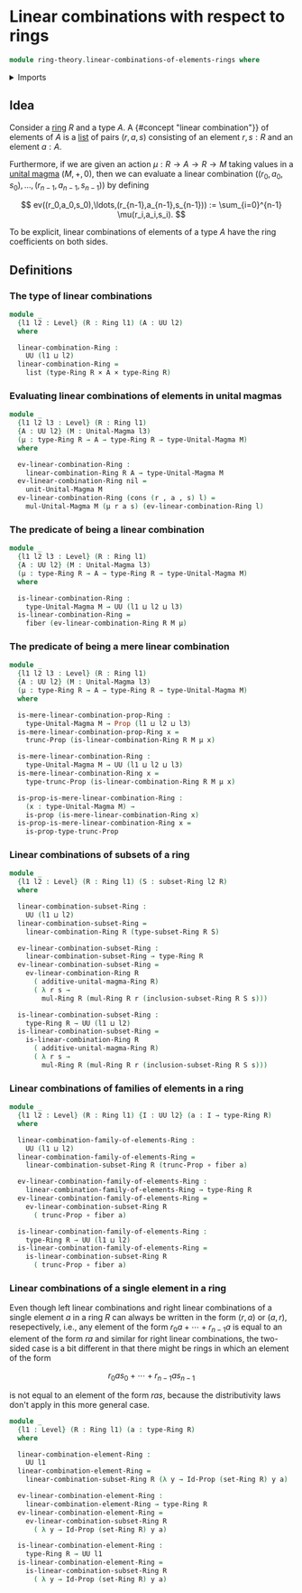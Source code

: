 # Linear combinations with respect to rings

```agda
module ring-theory.linear-combinations-of-elements-rings where
```

<details><summary>Imports</summary>

```agda
open import foundation.cartesian-product-types
open import foundation.dependent-pair-types
open import foundation.fibers-of-maps
open import foundation.function-types
open import foundation.propositional-truncations
open import foundation.propositions
open import foundation.sets
open import foundation.universe-levels

open import ring-theory.rings
open import ring-theory.subsets-rings

open import lists.lists

open import structured-types.magmas
```

</details>

## Idea

Consider a [ring](ring-theory.rings.md) $R$ and a type $A$. A {#concept "linear combination"}} of elements of $A$ is a [list](lists.lists.md) of pairs $(r,a,s)$ consisting of an element $r,s:R$ and an element $a:A$.

Furthermore, if we are given an action $\mu : R \to A \to R \to M$ taking values in a [unital magma](structured-types.magmas.md) $(M,+,0)$, then we can evaluate a linear combination $((r_0,a_0,s_0),\ldots,(r_{n-1},a_{n-1},s_{n-1}))$ by defining

$$
  ev((r_0,a_0,s_0),\ldots,(r_{n-1},a_{n-1},s_{n-1})) :=
  \sum_{i=0}^{n-1} \mu(r_i,a_i,s_i).
$$

To be explicit, linear combinations of elements of a type $A$ have the ring coefficients on both sides.

## Definitions

### The type of linear combinations

```agda
module _
  {l1 l2 : Level} (R : Ring l1) (A : UU l2)
  where

  linear-combination-Ring :
    UU (l1 ⊔ l2)
  linear-combination-Ring =
    list (type-Ring R × A × type-Ring R)
```

### Evaluating linear combinations of elements in unital magmas

```agda
module _
  {l1 l2 l3 : Level} (R : Ring l1)
  {A : UU l2} (M : Unital-Magma l3)
  (μ : type-Ring R → A → type-Ring R → type-Unital-Magma M)
  where

  ev-linear-combination-Ring :
    linear-combination-Ring R A → type-Unital-Magma M
  ev-linear-combination-Ring nil =
    unit-Unital-Magma M
  ev-linear-combination-Ring (cons (r , a , s) l) =
    mul-Unital-Magma M (μ r a s) (ev-linear-combination-Ring l)
```

### The predicate of being a linear combination

```agda
module _
  {l1 l2 l3 : Level} (R : Ring l1)
  {A : UU l2} (M : Unital-Magma l3)
  (μ : type-Ring R → A → type-Ring R → type-Unital-Magma M)
  where

  is-linear-combination-Ring :
    type-Unital-Magma M → UU (l1 ⊔ l2 ⊔ l3)
  is-linear-combination-Ring =
    fiber (ev-linear-combination-Ring R M μ)
```

### The predicate of being a mere linear combination

```agda
module _
  {l1 l2 l3 : Level} (R : Ring l1)
  {A : UU l2} (M : Unital-Magma l3)
  (μ : type-Ring R → A → type-Ring R → type-Unital-Magma M)
  where

  is-mere-linear-combination-prop-Ring :
    type-Unital-Magma M → Prop (l1 ⊔ l2 ⊔ l3)
  is-mere-linear-combination-prop-Ring x =
    trunc-Prop (is-linear-combination-Ring R M μ x)

  is-mere-linear-combination-Ring :
    type-Unital-Magma M → UU (l1 ⊔ l2 ⊔ l3)
  is-mere-linear-combination-Ring x =
    type-trunc-Prop (is-linear-combination-Ring R M μ x)

  is-prop-is-mere-linear-combination-Ring :
    (x : type-Unital-Magma M) →
    is-prop (is-mere-linear-combination-Ring x)
  is-prop-is-mere-linear-combination-Ring x =
    is-prop-type-trunc-Prop
```

### Linear combinations of subsets of a ring

```agda
module _
  {l1 l2 : Level} (R : Ring l1) (S : subset-Ring l2 R)
  where

  linear-combination-subset-Ring :
    UU (l1 ⊔ l2)
  linear-combination-subset-Ring =
    linear-combination-Ring R (type-subset-Ring R S)

  ev-linear-combination-subset-Ring :
    linear-combination-subset-Ring → type-Ring R
  ev-linear-combination-subset-Ring =
    ev-linear-combination-Ring R
      ( additive-unital-magma-Ring R)
      ( λ r s →
        mul-Ring R (mul-Ring R r (inclusion-subset-Ring R S s)))

  is-linear-combination-subset-Ring :
    type-Ring R → UU (l1 ⊔ l2)
  is-linear-combination-subset-Ring =
    is-linear-combination-Ring R
      ( additive-unital-magma-Ring R)
      ( λ r s →
        mul-Ring R (mul-Ring R r (inclusion-subset-Ring R S s)))
```

### Linear combinations of families of elements in a ring

```agda
module _
  {l1 l2 : Level} (R : Ring l1) {I : UU l2} (a : I → type-Ring R)
  where

  linear-combination-family-of-elements-Ring :
    UU (l1 ⊔ l2)
  linear-combination-family-of-elements-Ring =
    linear-combination-subset-Ring R (trunc-Prop ∘ fiber a)

  ev-linear-combination-family-of-elements-Ring :
    linear-combination-family-of-elements-Ring → type-Ring R
  ev-linear-combination-family-of-elements-Ring =
    ev-linear-combination-subset-Ring R
      ( trunc-Prop ∘ fiber a)

  is-linear-combination-family-of-elements-Ring :
    type-Ring R → UU (l1 ⊔ l2)
  is-linear-combination-family-of-elements-Ring =
    is-linear-combination-subset-Ring R
      ( trunc-Prop ∘ fiber a)
```

### Linear combinations of a single element in a ring

Even though left linear combinations and right linear combinations of a single element $a$ in a ring $R$ can always be written in the form $(r,a)$ or $(a,r)$, resepectively, i.e., any element of the form $r_0a + \cdots + r_{n-1}a$ is equal to an element of the form $ra$ and similar for right linear combinations, the two-sided case is a bit different in that there might be rings in which an element of the form

$$
  r_0as_0 + \cdots + r_{n-1}as_{n-1}
$$

is not equal to an element of the form $ras$, because the distributivity laws don't apply in this more general case.

```agda
module _
  {l1 : Level} (R : Ring l1) (a : type-Ring R)
  where

  linear-combination-element-Ring :
    UU l1
  linear-combination-element-Ring =
    linear-combination-subset-Ring R (λ y → Id-Prop (set-Ring R) y a)

  ev-linear-combination-element-Ring :
    linear-combination-element-Ring → type-Ring R
  ev-linear-combination-element-Ring =
    ev-linear-combination-subset-Ring R
      ( λ y → Id-Prop (set-Ring R) y a)

  is-linear-combination-element-Ring :
    type-Ring R → UU l1
  is-linear-combination-element-Ring =
    is-linear-combination-subset-Ring R
      ( λ y → Id-Prop (set-Ring R) y a)
```

